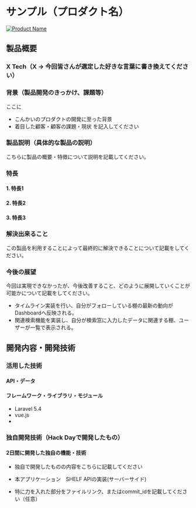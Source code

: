 # サンプル（プロダクト名）

[![Product Name](https://raw.github.com/GabLeRoux/WebMole/master/ressources/WebMole_Youtube_Video.png)](https://www.youtube.com/channel/UC4PtjOfZTbVp9DwtJv82Lzg)

## 製品概要
### X Tech（X → 今回皆さんが選定した好きな言葉に書き換えてください）

### 背景（製品開発のきっかけ、課題等）
ここに
- こんかいのプロダクトの開発に至った背景
- 着目した顧客・顧客の課題・現状
を記入してください

### 製品説明（具体的な製品の説明）
こちらに製品の概要・特徴について説明を記載してください。

### 特長

#### 1. 特長1

#### 2. 特長2

#### 3. 特長3

### 解決出来ること
この製品を利用することによって最終的に解決できることについて記載をしてください。

### 今後の展望
今回は実現できなかったが、今後改善すること、どのように展開していくことが可能かについて記載をしてください。
* タイムライン実装を行い、自分がフォローしている棚の最新の動向がDashboardへ反映される。
* 関連検索機能を実装し、自分が検索窓に入力したデータに関連する棚、ユーザーが一覧で表示される。

## 開発内容・開発技術
### 活用した技術
#### API・データ

#### フレームワーク・ライブラリ・モジュール
* Laravel 5.4
* vue.js
* 

### 独自開発技術（Hack Dayで開発したもの）
#### 2日間に開発した独自の機能・技術
* 独自で開発したものの内容をこちらに記載してください
* 本アプリケーション　SHELF APIの実装(サーバーサイド)

* 特に力を入れた部分をファイルリンク、またはcommit_idを記載してください（任意）
